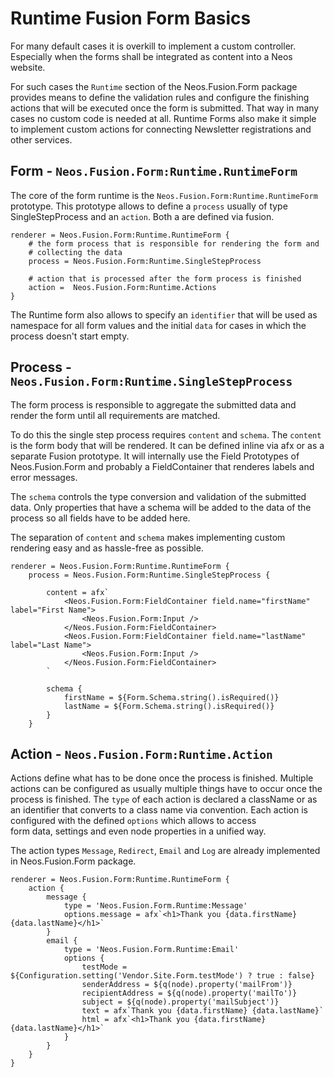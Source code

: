 # Runtime Fusion Form Basics

For many default cases it is overkill to implement a custom controller. Especially when the forms shall be integrated
as content into a Neos website.  

For such cases the `Runtime` section of the Neos.Fusion.Form package provides means to define the validation rules and 
configure the finishing actions that will be executed once the form is submitted. That way in many cases no custom code 
is needed at all. Runtime Forms also make it simple to implement custom actions for connecting Newsletter registrations 
and other services. 

## Form - `Neos.Fusion.Form:Runtime.RuntimeForm` 

The core of the form runtime is the `Neos.Fusion.Form:Runtime.RuntimeForm` prototype. This prototype allows to define a 
`process` usually of type SingleStepProcess and an `action`. Both a are defined via fusion.  

```
renderer = Neos.Fusion.Form:Runtime.RuntimeForm {   
    # the form process that is responsible for rendering the form and
    # collecting the data
    process = Neos.Fusion.Form:Runtime.SingleStepProcess

    # action that is processed after the form process is finished
    action =  Neos.Fusion.Form:Runtime.Actions    
}
```

The Runtime form also allows to specify an `identifier` that will be used as namespace for all form values and 
the initial `data` for cases in which the process doesn't start empty.  

## Process - `Neos.Fusion.Form:Runtime.SingleStepProcess`

The form process is responsible to aggregate the submitted data and render the form until all requirements are matched.  

To do this the single step process requires `content` and `schema`. The `content` is the form body that will be rendered. 
It can be defined inline via afx or as a separate Fusion prototype. It will internally use the Field Prototypes 
of Neos.Fusion.Form and probably a FieldContainer that renderes labels and error messages.    

The `schema` controls the type conversion and validation of the submitted data. Only properties that have a schema will 
be added to the data of the process so all fields have to be added here.

The separation of `content` and `schema` makes implementing custom rendering easy and as hassle-free as possible.

```
renderer = Neos.Fusion.Form:Runtime.RuntimeForm {
    process = Neos.Fusion.Form:Runtime.SingleStepProcess {
        
        content = afx`
            <Neos.Fusion.Form:FieldContainer field.name="firstName" label="First Name">
                <Neos.Fusion.Form:Input />
            </Neos.Fusion.Form:FieldContainer>
            <Neos.Fusion.Form:FieldContainer field.name="lastName" label="Last Name">
                <Neos.Fusion.Form:Input />
            </Neos.Fusion.Form:FieldContainer>
        `
        
        schema {
            firstName = ${Form.Schema.string().isRequired()}
            lastName = ${Form.Schema.string().isRequired()}
        }
    }    
```

## Action - `Neos.Fusion.Form:Runtime.Action`

Actions define what has to be done once the process is finished. Multiple actions can be configured as usually multiple
things have to occur once the process is finished. The `type` of each action is declared a className or as an identifier that 
converts to a class name via convention. Each action is configured with the defined `options` which allows to access    
form data, settings and even node properties in a unified way.  

The action types `Message`, `Redirect`, `Email` and `Log` are already implemented in Neos.Fusion.Form package.
  
```
renderer = Neos.Fusion.Form:Runtime.RuntimeForm {
    action {
        message {
            type = 'Neos.Fusion.Form.Runtime:Message'
            options.message = afx`<h1>Thank you {data.firstName} {data.lastName}</h1>`
        }
        email {
            type = 'Neos.Fusion.Form.Runtime:Email'
            options {
                testMode = ${Configuration.setting('Vendor.Site.Form.testMode') ? true : false}
                senderAddress = ${q(node).property('mailFrom')}
                recipientAddress = ${q(node).property('mailTo')}
                subject = ${q(node).property('mailSubject')}
                text = afx`Thank you {data.firstName} {data.lastName}`
                html = afx`<h1>Thank you {data.firstName} {data.lastName}</h1>`
            }
        }
    }
}
```
